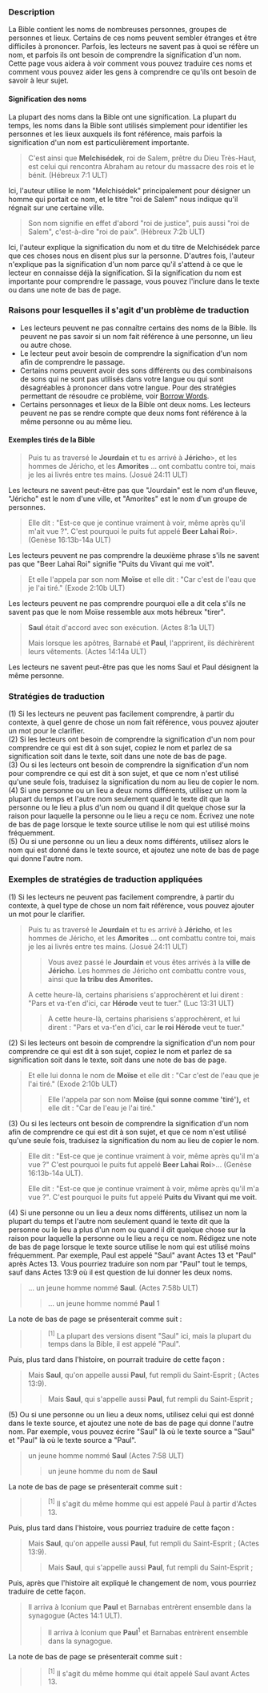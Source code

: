 ### Description

La Bible contient les noms de nombreuses personnes, groupes de personnes et lieux. Certains de ces noms peuvent sembler étranges et être difficiles à prononcer. Parfois, les lecteurs ne savent pas à quoi se réfère un nom, et parfois ils ont besoin de comprendre la signification d'un nom. Cette page vous aidera à voir comment vous pouvez traduire ces noms et comment vous pouvez aider les gens à comprendre ce qu'ils ont besoin de savoir à leur sujet.

#### Signification des noms

La plupart des noms dans la Bible ont une signification. La plupart du temps, les noms dans la Bible sont utilisés simplement pour identifier les personnes et les lieux auxquels ils font référence, mais parfois la signification d'un nom est particulièrement importante.

> C'est ainsi que **Melchisédek**, roi de Salem, prêtre du Dieu Très-Haut, est celui qui rencontra Abraham au retour du massacre des rois et le bénit. (Hébreux 7:1 ULT)

Ici, l'auteur utilise le nom "Melchisédek" principalement pour désigner un homme qui portait ce nom, et le titre "roi de Salem" nous indique qu'il régnait sur une certaine ville.

> Son nom signifie en effet d'abord "roi de justice", puis aussi "roi de Salem", c'est-à-dire "roi de paix". (Hébreux 7:2b ULT)

Ici, l'auteur explique la signification du nom et du titre de Melchisédek parce que ces choses nous en disent plus sur la personne. D'autres fois, l'auteur n'explique pas la signification d'un nom parce qu'il s'attend à ce que le lecteur en connaisse déjà la signification. Si la signification du nom est importante pour comprendre le passage, vous pouvez l'inclure dans le texte ou dans une note de bas de page.

### Raisons pour lesquelles il s'agit d'un problème de traduction

* Les lecteurs peuvent ne pas connaître certains des noms de la Bible. Ils peuvent ne pas savoir si un nom fait référence à une personne, un lieu ou autre chose.
* Le lecteur peut avoir besoin de comprendre la signification d'un nom afin de comprendre le passage.
* Certains noms peuvent avoir des sons différents ou des combinaisons de sons qui ne sont pas utilisés dans votre langue ou qui sont désagréables à prononcer dans votre langue. Pour des stratégies permettant de résoudre ce problème, voir [Borrow Words](../translate-transliterate/01.md).
* Certains personnages et lieux de la Bible ont deux noms. Les lecteurs peuvent ne pas se rendre compte que deux noms font référence à la même personne ou au même lieu.

#### Exemples tirés de la Bible

> Puis tu as traversé le **Jourdain** et tu es arrivé à **Jéricho**>, et les hommes de Jéricho, et les **Amorites** ... ont combattu contre toi, mais je les ai livrés entre tes mains. (Josué 24:11 ULT)

Les lecteurs ne savent peut-être pas que "Jourdain" est le nom d'un fleuve, "Jéricho" est le nom d'une ville, et "Amorites" est le nom d'un groupe de personnes.

> Elle dit : "Est-ce que je continue vraiment à voir, même après qu'il m'ait vue ?". C'est pourquoi le puits fut appelé **Beer Lahai Roi**>. (Genèse 16:13b-14a ULT)

Les lecteurs peuvent ne pas comprendre la deuxième phrase s'ils ne savent pas que "Beer Lahai Roi" signifie "Puits du Vivant qui me voit".

> Et elle l'appela par son nom **Moïse** et elle dit : "Car c'est de l'eau que je l'ai tiré." (Exode 2:10b ULT)

Les lecteurs peuvent ne pas comprendre pourquoi elle a dit cela s'ils ne savent pas que le nom Moïse ressemble aux mots hébreux "tirer".

> **Saul** était d'accord avec son exécution. (Actes 8:1a ULT)
>
> Mais lorsque les apôtres, Barnabé et **Paul**, l'apprirent, ils déchirèrent leurs vêtements. (Actes 14:14a ULT)

Les lecteurs ne savent peut-être pas que les noms Saul et Paul désignent la même personne.

### Stratégies de traduction

(1) Si les lecteurs ne peuvent pas facilement comprendre, à partir du contexte, à quel genre de chose un nom fait référence, vous pouvez ajouter un mot pour le clarifier.<br>
(2) Si les lecteurs ont besoin de comprendre la signification d'un nom pour comprendre ce qui est dit à son sujet, copiez le nom et parlez de sa signification soit dans le texte, soit dans une note de bas de page.<br>
(3) Ou si les lecteurs ont besoin de comprendre la signification d'un nom pour comprendre ce qui est dit à son sujet, et que ce nom n'est utilisé qu'une seule fois, traduisez la signification du nom au lieu de copier le nom.<br>
(4) Si une personne ou un lieu a deux noms différents, utilisez un nom la plupart du temps et l'autre nom seulement quand le texte dit que la personne ou le lieu a plus d'un nom ou quand il dit quelque chose sur la raison pour laquelle la personne ou le lieu a reçu ce nom. Écrivez une note de bas de page lorsque le texte source utilise le nom qui est utilisé moins fréquemment.<br>
(5) Ou si une personne ou un lieu a deux noms différents, utilisez alors le nom qui est donné dans le texte source, et ajoutez une note de bas de page qui donne l'autre nom.

### Exemples de stratégies de traduction appliquées

(1) Si les lecteurs ne peuvent pas facilement comprendre, à partir du contexte, à quel type de chose un nom fait référence, vous pouvez ajouter un mot pour le clarifier.

> Puis tu as traversé le **Jourdain** et tu es arrivé à **Jéricho**, et les hommes de Jéricho, et les **Amorites** ... ont combattu contre toi, mais je les ai livrés entre tes mains. (Josué 24:11 ULT)
>
> > Vous avez passé le **Jourdain** et vous êtes arrivés à la **ville de Jéricho**. Les hommes de Jéricho ont combattu contre vous, ainsi que **la tribu des Amorites.**
>
> A cette heure-là, certains pharisiens s'approchèrent et lui dirent : "Pars et va-t'en d'ici, car **Hérode** veut te tuer." (Luc 13:31 ULT)
>
> > A cette heure-là, certains pharisiens s'approchèrent, et lui dirent : "Pars et va-t'en d'ici, car **le roi Hérode** veut te tuer."

(2) Si les lecteurs ont besoin de comprendre la signification d'un nom pour comprendre ce qui est dit à son sujet, copiez le nom et parlez de sa signification soit dans le texte, soit dans une note de bas de page.

> Et elle lui donna le nom de **Moïse** et elle dit : "Car c'est de l'eau que je l'ai tiré." (Exode 2:10b ULT)
>
> > Elle l'appela par son nom **Moïse (qui sonne comme 'tiré'),** et elle dit : "Car de l'eau je l'ai tiré."

(3) Ou si les lecteurs ont besoin de comprendre la signification d'un nom afin de comprendre ce qui est dit à son sujet, et que ce nom n'est utilisé qu'une seule fois, traduisez la signification du nom au lieu de copier le nom.

> Elle dit : "Est-ce que je continue vraiment à voir, même après qu'il m'a vue ?" C'est pourquoi le puits fut appelé **Beer Lahai Roi**>... (Genèse 16:13b-14a ULT).
>
> Elle dit : "Est-ce que je continue vraiment à voir, même après qu'il m'a vue ?". C'est pourquoi le puits fut appelé **Puits du Vivant qui me voit**.

(4) Si une personne ou un lieu a deux noms différents, utilisez un nom la plupart du temps et l'autre nom seulement quand le texte dit que la personne ou le lieu a plus d'un nom ou quand il dit quelque chose sur la raison pour laquelle la personne ou le lieu a reçu ce nom. Rédigez une note de bas de page lorsque le texte source utilise le nom qui est utilisé moins fréquemment. Par exemple, Paul est appelé "Saul" avant Actes 13 et "Paul" après Actes 13. Vous pourriez traduire son nom par "Paul" tout le temps, sauf dans Actes 13:9 où il est question de lui donner les deux noms.

> ... un jeune homme nommé **Saul**. (Actes 7:58b ULT)
>
> > ... un jeune homme nommé **Paul** 1

La note de bas de page se présenterait comme suit :

> > <sup>[1]</sup> La plupart des versions disent "Saul" ici, mais la plupart du temps dans la Bible, il est appelé "Paul".

Puis, plus tard dans l'histoire, on pourrait traduire de cette façon :

> Mais **Saul**, qu'on appelle aussi **Paul**, fut rempli du Saint-Esprit ; (Actes 13:9).
>
> > Mais **Saul**, qui s'appelle aussi **Paul**, fut rempli du Saint-Esprit ;

(5) Ou si une personne ou un lieu a deux noms, utilisez celui qui est donné dans le texte source, et ajoutez une note de bas de page qui donne l'autre nom. Par exemple, vous pouvez écrire "Saul" là où le texte source a "Saul" et "Paul" là où le texte source a "Paul".

> un jeune homme nommé **Saul** (Actes 7:58 ULT)
>
> > un jeune homme du nom de **Saul**

La note de bas de page se présenterait comme suit :

> > <sup>[1]</sup> Il s'agit du même homme qui est appelé Paul à partir d'Actes 13.

Puis, plus tard dans l'histoire, vous pourriez traduire de cette façon :

> Mais **Saul**, qu'on appelle aussi **Paul**, fut rempli du Saint-Esprit ; (Actes 13:9).
>
> > Mais **Saul**, qui s'appelle aussi **Paul**, fut rempli du Saint-Esprit ;

Puis, après que l'histoire ait expliqué le changement de nom, vous pourriez traduire de cette façon.

> Il arriva à Iconium que **Paul** et Barnabas entrèrent ensemble dans la synagogue (Actes 14:1 ULT).
>
> > Il arriva à Iconium que **Paul**<sup>1</sup> et Barnabas entrèrent ensemble dans la synagogue.

La note de bas de page se présenterait comme suit :

> > <sup>[1]</sup> Il s'agit du même homme qui était appelé Saul avant Actes 13.
